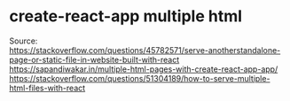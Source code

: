 # create-react-app multiple html

Source: <br/>
https://stackoverflow.com/questions/45782571/serve-anotherstandalone-page-or-static-file-in-website-built-with-react
https://sapandiwakar.in/multiple-html-pages-with-create-react-app-app/
https://stackoverflow.com/questions/51304189/how-to-serve-multiple-html-files-with-react

